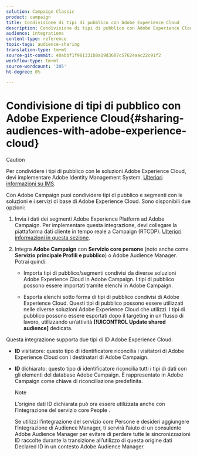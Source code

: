 ```yaml
---
solution: Campaign Classic
product: campaign
title: Condivisione di tipi di pubblico con Adobe Experience Cloud
description: Condivisione di tipi di pubblico con Adobe Experience Cloud
audience: integrations
content-type: reference
topic-tags: audience-sharing
translation-type: tm+mt
source-git-commit: 40abbf1f981331b8a19d3607c57624aac22c91f2
workflow-type: tm+mt
source-wordcount: '305'
ht-degree: 0%

---
```



# Condivisione di tipi di pubblico con Adobe Experience Cloud{#sharing-audiences-with-adobe-experience-cloud}

>[!CAUTION]
>
>Per condividere i tipi di pubblico con le soluzioni Adobe Experience Cloud, devi implementare Adobe Identity Management System. [Ulteriori informazioni su IMS](../../integrations/using/about-adobe-id.md).

Con Adobe Campaign puoi condividere tipi di pubblico e segmenti con le soluzioni e i servizi di base di Adobe Experience Cloud. Sono disponibili due opzioni:

1. Invia i dati dei segmenti Adobe Experience Platform ad Adobe Campaign. Per implementare questa integrazione, devi collegare la piattaforma dati cliente in tempo reale a Campaign (RTCDP). [Ulteriori informazioni in questa sezione](https://docs.adobe.com/content/help/en/experience-platform/rtcdp/destinations/destinations-cat/adobe-destinations/adobe-campaign-destination.html).


1. Integra **Adobe Campaign** con **Servizio core persone** (noto anche come **Servizio principale Profili e pubblico**) o Adobe Audience Manager. Potrai quindi:

   * Importa tipi di pubblico/segmenti condivisi da diverse soluzioni Adobe Experience Cloud in Adobe Campaign. I tipi di pubblico possono essere importati tramite elenchi in Adobe Campaign.

   * Esporta elenchi sotto forma di tipi di pubblico condivisi di Adobe Experience Cloud. Questi tipi di pubblico possono essere utilizzati nelle diverse soluzioni Adobe Experience Cloud che utilizzi. I tipi di pubblico possono essere esportati dopo il targeting in un flusso di lavoro, utilizzando un’attività **[!UICONTROL Update shared audience]** dedicata.

Questa integrazione supporta due tipi di ID Adobe Experience Cloud:

* **ID** visitatore: questo tipo di identificatore riconcilia i visitatori di Adobe Experience Cloud con i destinatari di Adobe Campaign.
* **ID** dichiarato: questo tipo di identificatore riconcilia tutti i tipi di dati con gli elementi del database Adobe Campaign. È rappresentato in Adobe Campaign come chiave di riconciliazione predefinita.

   >[!NOTE]
   >
   > L’origine dati ID dichiarata può ora essere utilizzata anche con l’integrazione del servizio core People .
   >
   >Se utilizzi l’integrazione del servizio core Persone e desideri aggiungere l’integrazione di Audience Manager, ti servirà l’aiuto di un consulente Adobe Audience Manager per evitare di perdere tutte le sincronizzazioni ID raccolte durante la transizione all’utilizzo di questa origine dati Declared ID in un contesto Adobe Audience Manager.
